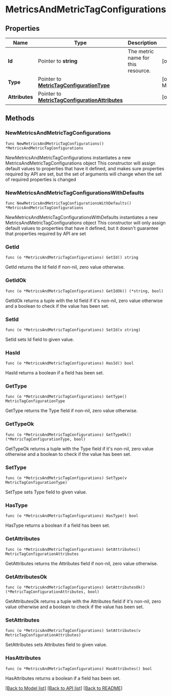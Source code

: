 # MetricsAndMetricTagConfigurations

## Properties

Name | Type | Description | Notes
------------ | ------------- | ------------- | -------------
**Id** | Pointer to **string** | The metric name for this resource. | [optional] 
**Type** | Pointer to [**MetricTagConfigurationType**](MetricTagConfigurationType.md) |  | [optional] [default to METRICTAGCONFIGURATIONTYPE_MANAGE_TAGS]
**Attributes** | Pointer to [**MetricTagConfigurationAttributes**](MetricTagConfigurationAttributes.md) |  | [optional] 

## Methods

### NewMetricsAndMetricTagConfigurations

`func NewMetricsAndMetricTagConfigurations() *MetricsAndMetricTagConfigurations`

NewMetricsAndMetricTagConfigurations instantiates a new MetricsAndMetricTagConfigurations object
This constructor will assign default values to properties that have it defined,
and makes sure properties required by API are set, but the set of arguments
will change when the set of required properties is changed

### NewMetricsAndMetricTagConfigurationsWithDefaults

`func NewMetricsAndMetricTagConfigurationsWithDefaults() *MetricsAndMetricTagConfigurations`

NewMetricsAndMetricTagConfigurationsWithDefaults instantiates a new MetricsAndMetricTagConfigurations object
This constructor will only assign default values to properties that have it defined,
but it doesn't guarantee that properties required by API are set

### GetId

`func (o *MetricsAndMetricTagConfigurations) GetId() string`

GetId returns the Id field if non-nil, zero value otherwise.

### GetIdOk

`func (o *MetricsAndMetricTagConfigurations) GetIdOk() (*string, bool)`

GetIdOk returns a tuple with the Id field if it's non-nil, zero value otherwise
and a boolean to check if the value has been set.

### SetId

`func (o *MetricsAndMetricTagConfigurations) SetId(v string)`

SetId sets Id field to given value.

### HasId

`func (o *MetricsAndMetricTagConfigurations) HasId() bool`

HasId returns a boolean if a field has been set.

### GetType

`func (o *MetricsAndMetricTagConfigurations) GetType() MetricTagConfigurationType`

GetType returns the Type field if non-nil, zero value otherwise.

### GetTypeOk

`func (o *MetricsAndMetricTagConfigurations) GetTypeOk() (*MetricTagConfigurationType, bool)`

GetTypeOk returns a tuple with the Type field if it's non-nil, zero value otherwise
and a boolean to check if the value has been set.

### SetType

`func (o *MetricsAndMetricTagConfigurations) SetType(v MetricTagConfigurationType)`

SetType sets Type field to given value.

### HasType

`func (o *MetricsAndMetricTagConfigurations) HasType() bool`

HasType returns a boolean if a field has been set.

### GetAttributes

`func (o *MetricsAndMetricTagConfigurations) GetAttributes() MetricTagConfigurationAttributes`

GetAttributes returns the Attributes field if non-nil, zero value otherwise.

### GetAttributesOk

`func (o *MetricsAndMetricTagConfigurations) GetAttributesOk() (*MetricTagConfigurationAttributes, bool)`

GetAttributesOk returns a tuple with the Attributes field if it's non-nil, zero value otherwise
and a boolean to check if the value has been set.

### SetAttributes

`func (o *MetricsAndMetricTagConfigurations) SetAttributes(v MetricTagConfigurationAttributes)`

SetAttributes sets Attributes field to given value.

### HasAttributes

`func (o *MetricsAndMetricTagConfigurations) HasAttributes() bool`

HasAttributes returns a boolean if a field has been set.


[[Back to Model list]](../README.md#documentation-for-models) [[Back to API list]](../README.md#documentation-for-api-endpoints) [[Back to README]](../README.md)


